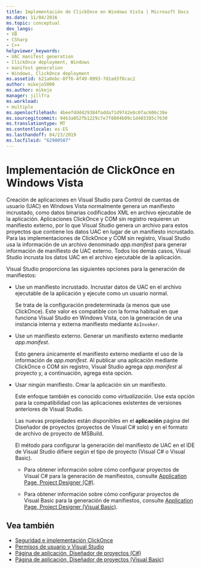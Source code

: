 ```yaml
---
title: Implementación de ClickOnce en Windows Vista | Microsoft Docs
ms.date: 11/04/2016
ms.topic: conceptual
dev_langs:
- VB
- CSharp
- C++
helpviewer_keywords:
- UAC manifest generation
- ClickOnce deployment, Windows
- manifest generation
- Windows, ClickOnce deployment
ms.assetid: b21a0ebc-0ff6-4f49-8993-7d1ad3f8cac2
author: mikejo5000
ms.author: mikejo
manager: jillfra
ms.workload:
- multiple
ms.openlocfilehash: 4beefddd429384fadda71d9742e8c0fac606c38e
ms.sourcegitcommit: 94b3a052fb1229c7e7f8804b09c1d403385c7630
ms.translationtype: MT
ms.contentlocale: es-ES
ms.lasthandoff: 04/23/2019
ms.locfileid: "62900507"
---
```

# <a name="clickonce-deployment-on-windows-vista"></a>Implementación de ClickOnce en Windows Vista

Creación de aplicaciones en Visual Studio para Control de cuentas de usuario (UAC) en Windows Vista normalmente genera un manifiesto incrustado, como datos binarias codificados XML en archivo ejecutable de la aplicación.  Aplicaciones ClickOnce y COM sin registro requieren un manifiesto externo, por lo que Visual Studio genera un archivo para estos proyectos que contiene los datos UAC en lugar de un manifiesto incrustado. Para las implementaciones de ClickOnce y COM sin registro, Visual Studio usa la información de un archivo denominado *app.manifest* para generar información de manifiesto de UAC externo. Todos los demás casos, Visual Studio incrusta los datos UAC en el archivo ejecutable de la aplicación.

Visual Studio proporciona las siguientes opciones para la generación de manifiestos:

- Use un manifiesto incrustado. Incrustar datos de UAC en el archivo ejecutable de la aplicación y ejecute como un usuario normal.

   Se trata de la configuración predeterminada (a menos que use ClickOnce). Este valor es compatible con la forma habitual en que funciona Visual Studio en Windows Vista, con la generación de una instancia interna y externa manifiesto mediante `AsInvoker`.

- Use un manifiesto externo. Generar un manifiesto externo mediante *app.manifest*.

   Esto genera únicamente el manifiesto externo mediante el uso de la información de *app.manifest*. Al publicar una aplicación mediante ClickOnce o COM sin registro, Visual Studio agrega *app.manifest* al proyecto y, a continuación, agrega esta opción.

- Usar ningún manifiesto. Crear la aplicación sin un manifiesto.

   Este enfoque también es conocido como *virtualización*. Use esta opción para la compatibilidad con las aplicaciones existentes de versiones anteriores de Visual Studio.

  Las nuevas propiedades están disponibles en el **aplicación** página del Diseñador de proyectos (proyectos de Visual C# solo) y en el formato de archivo de proyecto de MSBuild.

  El método para configurar la generación del manifiesto de UAC en el IDE de Visual Studio difiere según el tipo de proyecto (Visual C# o Visual Basic).

  * Para obtener información sobre cómo configurar proyectos de Visual C# para la generación de manifiestos, consulte [Application Page, Project Designer (C#)](../ide/reference/application-page-project-designer-csharp.md).

  * Para obtener información sobre cómo configurar proyectos de Visual Basic para la generación de manifiestos, consulte [Application Page, Project Designer (Visual Basic)](../ide/reference/application-page-project-designer-visual-basic.md).

## <a name="see-also"></a>Vea también
- [Seguridad e implementación ClickOnce](../deployment/clickonce-security-and-deployment.md)
- [Permisos de usuario y Visual Studio](https://msdn.microsoft.com/library/d5c55084-1e7b-4b61-b478-137db01c0fc0)
- [Página de aplicación, Diseñador de proyectos (C#)](../ide/reference/application-page-project-designer-csharp.md)
- [Página de aplicación, Diseñador de proyectos (Visual Basic)](../ide/reference/application-page-project-designer-visual-basic.md)